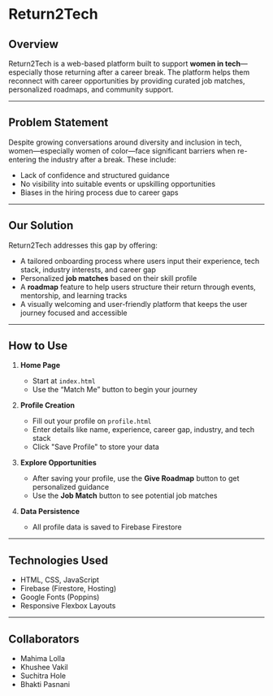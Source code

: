 # Return2Tech

## Overview

Return2Tech is a web-based platform built to support **women in tech**—especially those returning after a career break. The platform helps them reconnect with career opportunities by providing curated job matches, personalized roadmaps, and community support.

---

## Problem Statement

Despite growing conversations around diversity and inclusion in tech, women—especially women of color—face significant barriers when re-entering the industry after a break. These include:

- Lack of confidence and structured guidance
- No visibility into suitable events or upskilling opportunities
- Biases in the hiring process due to career gaps

---

## Our Solution

Return2Tech addresses this gap by offering:

- A tailored onboarding process where users input their experience, tech stack, industry interests, and career gap
- Personalized **job matches** based on their skill profile
- A **roadmap** feature to help users structure their return through events, mentorship, and learning tracks
- A visually welcoming and user-friendly platform that keeps the user journey focused and accessible

---

## How to Use

1. **Home Page**
   - Start at `index.html`
   - Use the “Match Me” button to begin your journey

2. **Profile Creation**
   - Fill out your profile on `profile.html`
   - Enter details like name, experience, career gap, industry, and tech stack
   - Click "Save Profile" to store your data

3. **Explore Opportunities**
   - After saving your profile, use the **Give Roadmap** button to get personalized guidance
   - Use the **Job Match** button to see potential job matches

4. **Data Persistence**
   - All profile data is saved to Firebase Firestore

---

## Technologies Used

- HTML, CSS, JavaScript
- Firebase (Firestore, Hosting)
- Google Fonts (Poppins)
- Responsive Flexbox Layouts

---

## Collaborators

- Mahima Lolla
- Khushee Vakil
- Suchitra Hole
- Bhakti Pasnani

